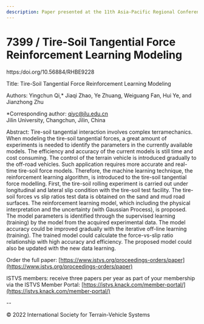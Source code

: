 ```yaml
---
description: Paper presented at the 11th Asia-Pacific Regional Conference of the ISTVS
---
```


# 7399 / Tire-Soil Tangential Force Reinforcement Learning Modeling

https:/doi.org/10.56884/RHBE9228

Title: Tire-Soil Tangential Force Reinforcement Learning Modeling

Authors: Yingchun Qi,\* Jiaqi Zhao, Ye Zhuang,  Weiguang Fan, Hui Ye, and Jianzhong Zhu

\*Corresponding author: qiyc@jlu.edu.cn\
Jilin University, Changchun, Jilin, China

Abstract: Tire-soil tangential interaction involves complex terramechanics. When modeling the tire-soil tangential forces, a great amount of experiments is needed to identify the parameters in the currently available models. The efficiency and accuracy of the current models is still time and cost consuming. The control of the terrain vehicle is introduced gradually to the off-road vehicles. Such application requires more accurate and real-time tire-soil force models. Therefore, the machine learning technique, the reinforcement learning algorithm, is introduced to the tire-soil tangential force modelling. First, the tire-soil rolling experiment is carried out under longitudinal and lateral slip condition with the tire-soil test facility. The tire-soil forces vs slip ratios test data is obtained on the sand and mud road surfaces. The reinforcement learning model, which including the physical interpretation and the uncertainty (with Gaussian Process), is proposed. The model parameters is identified through the supervised learning (training) by the model from the acquired experimental data. The model accuracy could be improved gradually with the iterative off-line learning (training). The trained model could calculate the force-vs-slip ratio relationship with high accuracy and efficiency. The proposed model could also be updated with the new data learning.

Order the full paper: [https://www.istvs.org/proceedings-orders/paper](https://www.istvs.org/proceedings-orders/paper)

ISTVS members: receive three papers per year as part of your membership via the ISTVS Member Portal: [https://istvs.knack.com/member-portal/](https://istvs.knack.com/member-portal/)

\--

© 2022 International Society for Terrain-Vehicle Systems
